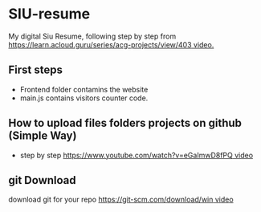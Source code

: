 # SIU-resume
My digital Siu Resume, following step by step from [ https://learn.acloud.guru/series/acg-projects/view/403 video.]()

## First steps

- Frontend folder contamins the website
- main.js contains visitors counter code. 

## How to upload files folders projects on github (Simple Way)

- step by step [https://www.youtube.com/watch?v=eGaImwD8fPQ video]()

## git Download

download git for your repo [https://git-scm.com/download/win video]()
